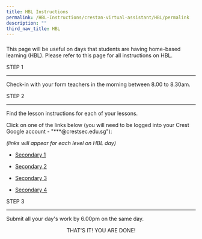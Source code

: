 ```yaml
---
title: HBL Instructions
permalink: /HBL-Instructions/crestan-virtual-assistant/HBL/permalink
description: ""
third_nav_title: HBL
---
```



### 

This page will be useful on days that students are having home-based learning (HBL). Please refer to this page for all instructions on HBL.

STEP 1

----------

Check-in with your form teachers in the morning between 8.00 to 8.30am.

STEP 2


----------


Find the lesson instructions for each of your lessons.

Click on one of the links below (you will need to be logged into your Crest Google account - "\*\*\*@crestsec.edu.sg"):

_(links will appear for each level on HBL day)_

*   [Secondary 1](https://docs.google.com/spreadsheets/d/1bxMnuxspHxM7ZrB3KdN_in5zyQdsjgwV/edit?usp=sharing&ouid=116671995892374653102&rtpof=true&sd=true)
    
*   [Secondary 2](https://docs.google.com/spreadsheets/d/13n6SpYi_vbiKjsXGrZRl3sjhVRcL2hDY/edit?usp=sharing&ouid=116671995892374653102&rtpof=true&sd=true)
    
*   [Secondary 3](https://docs.google.com/spreadsheets/d/1q-RSU7zqsM7ehpgP21bn_QqAW-KQxIK4/edit?usp=sharing&ouid=116671995892374653102&rtpof=true&sd=true)
    
*   [Secondary 4](https://docs.google.com/spreadsheets/d/1zo-mKpbErBwxOCNZSUNuAFO9E7RucUMH/edit?usp=sharing&ouid=116671995892374653102&rtpof=true&sd=true)

STEP 3

----------


Submit all your day's work by 6.00pm on the same day.



<p style="text-align: center;">THAT'S IT! YOU ARE DONE!</p>



